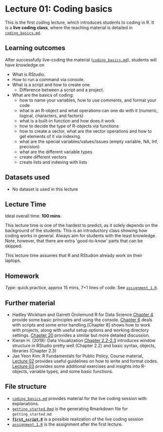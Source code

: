 # Lecture 01: Coding basics

This is the first coding lecture, which introduces students to coding in R.
It is a **live coding class**, where the teaching material is detailed in [`coding_basics.md`](https://github.com/gabors-data-analysis/da-coding-rstats/blob/main/lecture01-coding-basics/coding_basics.md).


## Learning outcomes
After successfully live-coding the material ([`coding_basics.md`](https://github.com/gabors-data-analysis/da-coding-rstats/blob/main/lecture01-coding-basics/coding_basics.md)), students will have knowledge on

- What is RStudio.
- How to run a command via console.
- What is a script and how to create one.
   - Difference between a script and a project. 
- What are the basics of coding:
  - how to name your variables, how to use comments, and format your code
  - what is an R-object and what operations can one do with it (numeric, logical, characters, and factors)
  - what is a built-in function and how does it work
  - how to decide the type of R-objects via functions
  - how to create a vector, what are the vector operations and how to get elements of it via indexing.
  - what are the special variables/values/issues (empty variable, NA, Inf, precision)
  - what are the different variable types
  - create different vectors
  - create lists and indexing with lists

## Datasets used

- No dataset is used in this lecture

## Lecture Time

Ideal overall time: **100 mins**.

This lecture time is one of the hardest to predict, as it solely depends on the background of the students. This is an introductory class showing how coding works in general. Always aim for students with the least knowledge. Note, however, that there are extra 'good-to-know' parts that can be skipped.

This lecture time assumes that R and RStudion already work on their laptops.

## Homework

*Type*: quick practice, approx 15 mins, 7+1 lines of code. See [`assignment_1.R`](https://github.com/gabors-data-analysis/da-coding-rstats/blob/main/lecture01-coding-basics/assignment_1.R).

## Further material

  - Hadley Wickham and Garrett Grolemund R for Data Science [Chapter 4](https://r4ds.had.co.nz/workflow-basics.html) provide some basic principles and using the console. [Chapter 6](https://r4ds.had.co.nz/workflow-scripts.html) deals with scripts and some error handling.[Chapter 8] shows how to work with projects, along with useful setup options and working directory settings. [Chapter 20](https://r4ds.had.co.nz/vectors.html) provides a similar but more detailed discussion.
  - Kieran H. (2019): Data Visualization [Chapter 2.2-2.3](https://socviz.co/gettingstarted.html#use-r-with-rstudio) introduces window structure in RStudio pretty well (Chapter 2.2) and basic syntax, objects, libraries (Chapter 2.3)
  - Jae Yeon Kim: R Fundamentals for Public Policy, Course material, [Lecture 02](https://github.com/KDIS-DSPPM/r-fundamentals/blob/main/lecture_notes/02_code_style.Rmd) provides useful guidelines on how to write and format codes. [Lecture 03](https://github.com/KDIS-DSPPM/r-fundamentals/blob/main/lecture_notes/03_1d_data.Rmd) provides some additional exercises and insights into R-objects, variable types, and some basic functions.


## File structure
  
  - [`coding_basics.md`](https://github.com/gabors-data-analysis/da-coding-rstats/blob/main/lecture01-coding-basics/coding_basics.md) provides material for the live coding session with explanations.
  - [`getting_started.Rmd`](https://github.com/gabors-data-analysis/da-coding-rstats/blob/main/lecture01-intro/getting_started.Rmd) is the generating Rmarkdown file for `getting_started.md`
  - **[`first_script.R`](https://github.com/gabors-data-analysis/da-coding-rstats/blob/main/lecture01-intro/first_script.R)** is a possible realization of the live coding session
  - [`assignment_1.R`](https://github.com/gabors-data-analysis/da-coding-rstats/blob/main/lecture01-intro/assignment_1.R) is the assignment after the first lecture.
